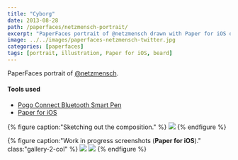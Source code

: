 ```yaml
---
title: "Cyborg"
date: 2013-08-28
path: /paperfaces/netzmensch-portrait/
excerpt: "PaperFaces portrait of @netzmensch drawn with Paper for iOS on an iPad."
image: ../../images/paperfaces-netzmensch-twitter.jpg
categories: [paperfaces]
tags: [portrait, illustration, Paper for iOS, beard]
---
```


PaperFaces portrait of [@netzmensch](https://twitter.com/netzmensch).

#### Tools used

- [Pogo Connect Bluetooth Smart Pen](https://www.amazon.com/gp/product/B009K448L4/ref=as_li_ss_tl?ie=UTF8&camp=1789&creative=390957&creativeASIN=B009K448L4&linkCode=as2&tag=mademist-20)
- [Paper for iOS](https://paper.bywetransfer.com/)

{% figure caption:"Sketching out the composition." %}
[![](../../images/paperfaces-netzmensch-process-1-750.jpg)](../../images/paperfaces-netzmensch-process-1-lg.jpg)
{% endfigure %}

{% figure caption:"Work in progress screenshots (**Paper for iOS**)." class:"gallery-2-col" %}
[![](../../images/paperfaces-netzmensch-process-2-600.jpg)](../../images/paperfaces-netzmensch-process-2-lg.jpg)
[![](../../images/paperfaces-netzmensch-process-3-600.jpg)](../../images/paperfaces-netzmensch-process-3-lg.jpg)
{% endfigure %}
